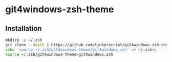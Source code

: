# git4windows-zsh-theme
## Installation
```bash
mkdirp -p ~/.zsh
git clone --depth 1 https://github.com/tinkerscript/git4windows-zsh-theme.git ~/.zsh/git4windows-theme
echo 'source ~/.zsh/git4windows-theme/git4windows.zsh' >> ~/.zshrc
source ~/.zsh/git4windows-theme/git4windows.zsh
```
